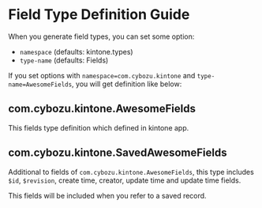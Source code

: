 # Field Type Definition Guide

When you generate field types, you can set some option:

- `namespace` (defaults: kintone.types)
- `type-name` (defaults: Fields)

If you set options with `namespace=com.cybozu.kintone` and `type-name=AwesomeFields`,
you will get definition like below:

## com.cybozu.kintone.AwesomeFields
This fields type definition which defined in kintone app.

## com.cybozu.kintone.SavedAwesomeFields

Additional to fields of `com.cybozu.kintone.AwesomeFields`,
this type includes `$id`, `$revision`, create time, creator, update time and update time fields.

This fields will be included when you refer to a saved record.
